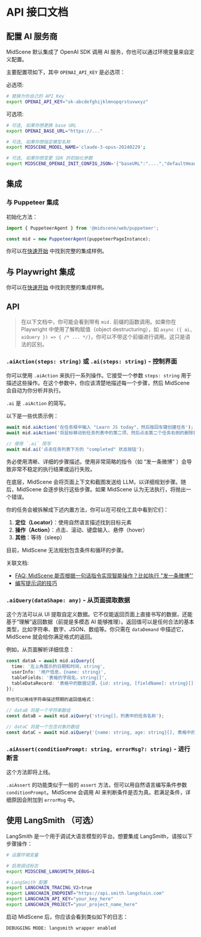 # API 接口文档

## 配置 AI 服务商

MidScene 默认集成了 OpenAI SDK 调用 AI 服务，你也可以通过环境变量来自定义配置。

主要配置项如下，其中 `OPENAI_API_KEY` 是必选项：

必选项:

```bash
# 替换为你自己的 API Key
export OPENAI_API_KEY="sk-abcdefghijklmnopqrstuvwxyz"
```

可选项:

```bash
# 可选, 如果你想更换 base URL
export OPENAI_BASE_URL="https://..."

# 可选, 如果你想指定模型名称
export MIDSCENE_MODEL_NAME='claude-3-opus-20240229';

# 可选, 如果你想变更 SDK 的初始化参数
export MIDSCENE_OPENAI_INIT_CONFIG_JSON='{"baseURL":"....","defaultHeaders":{"key": "value"}}'
```

## 集成

### 与 Puppeteer 集成

初始化方法：

```typescript
import { PuppeteerAgent } from '@midscene/web/puppeteer';

const mid = new PuppeteerAgent(puppeteerPageInstance);
```

你可以在[快速开始](../getting-started/quick-start) 中找到完整的集成样例。

## 与 Playwright 集成

你可以在[快速开始](../getting-started/quick-start) 中找到完整的集成样例。

## API

> 在以下文档中，你可能会看到带有 `mid.` 前缀的函数调用。如果你在 Playwright 中使用了解构赋值（object destructuring），如 `async ({ ai, aiQuery }) => { /* ... */}`，你可以不带这个前缀进行调用。这只是语法的区别。

### `.aiAction(steps: string)` 或 `.ai(steps: string)` - 控制界面

你可以使用 `.aiAction` 来执行一系列操作。它接受一个参数 `steps: string` 用于描述这些操作。在这个参数中，你应该清楚地描述每一个步骤，然后 MidScene 会自动为你分析并执行。

`.ai` 是 `.aiAction` 的简写。

以下是一些优质示例：

```typescript
await mid.aiAction('在任务框中输入 "Learn JS today"，然后按回车键创建任务');
await mid.aiAction('将鼠标移动到任务列表中的第二项，然后点击第二个任务右侧的删除按钮');

// 使用 `.ai` 简写
await mid.ai('点击任务列表下方的 "completed" 状态按钮');
```

务必使用清晰、详细的步骤描述。使用非常简略的指令（如 “发一条微博” ）会导致非常不稳定的执行结果或运行失败。

在底层，MidScene 会将页面上下文和截图发送给 LLM，以详细规划步骤。随后，MidScene 会逐步执行这些步骤。如果 MidScene 认为无法执行，将抛出一个错误。

你的任务会被拆解成下述内置方法，你可以在可视化工具中看到它们：

1. **定位（Locator）**：使用自然语言描述找到目标元素
2. **操作（Action）**：点击、滚动、键盘输入、悬停（hover）
3. **其他**：等待（sleep）

目前，MidScene 无法规划包含条件和循环的步骤。

关联文档:
* [FAQ: MidScene 能否根据一句话指令实现智能操作？比如执行 "发一条微博"'](../more/faq.html)
* [编写提示词的技巧](../more/prompting-tips.html)

### `.aiQuery(dataShape: any)` - 从页面提取数据

这个方法可以从 UI 提取自定义数据。它不仅能返回页面上直接书写的数据，还能基于“理解”返回数据（前提是多模态 AI 能够推理）。返回值可以是任何合法的基本类型，比如字符串、数字、JSON、数组等。你只需在 `dataDemand` 中描述它，MidScene 就会给你满足格式的返回。

例如，从页面解析详细信息：

```typescript
const dataA = await mid.aiQuery({
  time: '左上角展示的日期和时间，string',
  userInfo: '用户信息，{name: string}',
  tableFields: '表格的字段名，string[]',
  tableDataRecord: '表格中的数据记录，{id: string, [fieldName]: string}[]',
});

你也可以用纯字符串描述预期的返回值格式：

// dataB 将是一个字符串数组
const dataB = await mid.aiQuery('string[]，列表中的任务名称');

// dataC 将是一个包含对象的数组
const dataC = await mid.aiQuery('{name: string, age: string}[], 表格中的数据记录');
```

### `.aiAssert(conditionPrompt: string, errorMsg?: string)` - 进行断言

这个方法即将上线。

`.aiAssert` 的功能类似于一般的 `assert` 方法，但可以用自然语言编写条件参数 `conditionPrompt`。MidScene 会调用 AI 来判断条件是否为真。若满足条件，详细原因会附加到 `errorMsg` 中。

## 使用 LangSmith （可选）

LangSmith 是一个用于调试大语言模型的平台。想要集成 LangSmith，请按以下步骤操作：


```bash
# 设置环境变量

# 启用调试标志
export MIDSCENE_LANGSMITH_DEBUG=1 

# LangSmith 配置
export LANGCHAIN_TRACING_V2=true
export LANGCHAIN_ENDPOINT="https://api.smith.langchain.com"
export LANGCHAIN_API_KEY="your_key_here"
export LANGCHAIN_PROJECT="your_project_name_here"
```

启动 MidScene 后，你应该会看到类似如下的日志：

```log
DEBUGGING MODE: langsmith wrapper enabled
```

